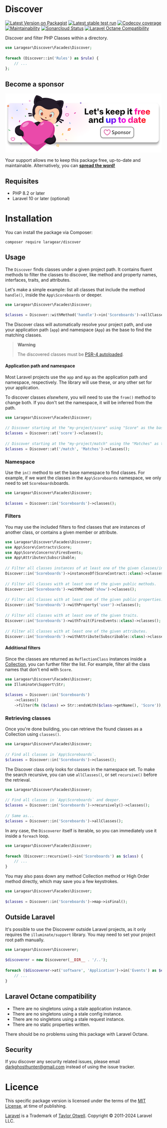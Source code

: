 # Discover
[![Latest Version on Packagist](https://img.shields.io/packagist/v/laragear/discover.svg)](https://packagist.org/packages/laragear/discover)
[![Latest stable test run](https://github.com/Laragear/Discover/workflows/Tests/badge.svg)](https://github.com/Laragear/Discover/actions)
[![Codecov coverage](https://codecov.io/gh/Laragear/Discover/branch/1.x/graph/badge.svg?token=LKnve3PkRl)](https://codecov.io/gh/Laragear/Discover)
[![Maintainability](https://api.codeclimate.com/v1/badges/8428413a7e0fd9feb57f/maintainability)](https://codeclimate.com/github/Laragear/Discover/maintainability)
[![Sonarcloud Status](https://sonarcloud.io/api/project_badges/measure?project=Laragear_Discover&metric=alert_status)](https://sonarcloud.io/dashboard?id=Laragear_Discover)
[![Laravel Octane Compatibility](https://img.shields.io/badge/Laravel%20Octane-Compatible-success?style=flat&logo=laravel)](https://laravel.com/docs/11.x/octane#introduction)

Discover and filter PHP Classes within a directory.

```php
use Laragear\Discover\Facades\Discover;

foreach (Discover::in('Rules') as $rule) {
    // ...
};
```

## Become a sponsor

[![](.github/assets/support.png)](https://github.com/sponsors/DarkGhostHunter)

Your support allows me to keep this package free, up-to-date and maintainable. Alternatively, you can **[spread the word!](http://twitter.com/share?text=I%20am%20using%20this%20cool%20PHP%20package&url=https://github.com%2FLaragear%2FDiscover&hashtags=PHP,Laravel)**

## Requisites

* PHP 8.2 or later
* Laravel 10 or later (optional)

# Installation

You can install the package via Composer:

```shell
composer require laragear/discover
```

## Usage

The `Discover` finds classes under a given project path. It contains fluent methods to filter the classes to discover, like method and property names, interfaces, traits, and attributes.

Let's make a simple example: list all classes that include the method `handle()`, inside the `App\Scoreboards` or deeper.

```php
use Laragear\Discover\Facades\Discover;

$classes = Discover::withMethod('handle')->in('Scoreboards')->allClasses();
```

The Discover class will automatically resolve your project path, and use your application path (`app`) and namespace (`App`) as the base to find the matching classes.

> **Warning**
>
> The discovered classes must be [PSR-4 autoloaded](https://getcomposer.org/doc/04-schema.md#psr-4).

#### Application path and namespace

Most Laravel projects use the `app` and `App` as the application path and namespace, respectively. The library will use these, or any other set for your application.

To discover classes _elsewhere_, you will need to use the `from()` method to change both. If you don't set the namespace, it will be inferred from the path.

```php
use Laragear\Discover\Facades\Discover;

// Discover starting at the "my-project/score" using "Score" as the base namespace. 
$classes = Discover::at('score')->classes();

// Discover starting at the "my-project/match" using the "Matches" as the base namespace.
$classes = Discover::at('/match', 'Matches')->classes();
```

### Namespace

Use the `in()` method to set the base namespace to find classes. For example, if we want the classes in the `App\Scoreboards` namespace, we only need to set `Scoreboards`boards.

```php
use Laragear\Discover\Facades\Discover;

$classes = Discover::in('Scoreboards')->classes();
```

### Filters

You may use the included filters to find classes that are instances of another class, or contains a given member or attribute.

```php
use Laragear\Discover\Facades\Discover;
use App\Score\Contracts\Score;
use App\Score\Concerns\FiresEvents;
use App\Attributes\Subscribable;

// Filter all classes instances of at least one of the given classes/interfaces. 
Discover::in('Scoreboards')->instancesOf(ScoreContract::class)->classes();

// Filter all classes with at least one of the given public methods.
Discover::in('Scoreboards')->withMethod('show')->classes();

// Filter all classes with at least one of the given public properties.
Discover::in('Scoreboards')->withProperty('user')->classes();

// Filter all classes with at least one of the given traits.
Discover::in('Scoreboards')->withTrait(FiresEvents::class)->classes();

// Filter all classes with at least one of the given attributes.
Discover::in('Scoreboards')->withAttribute(Subscribable::class)->classes();
```

#### Additional filters

Since the classes are returned as `ReflectionClass` instances inside a [Collection](https://laravel.com/docs/11.x/collections), you can further filter the list. For example, filter all the class names that don't end with `Score`.

```php
use Laragear\Discover\Facades\Discover;
use Illuminate\Support\Str;

$classes = Discover::in('Scoreboards')
    ->classes()
    ->filter(fn ($class) => Str::endsWith($class->getName(), 'Score'));
```

### Retrieving classes

Once you're done building, you can retrieve the found classes as a Collection using `classes()`.

```php
use Laragear\Discover\Facades\Discover;

// Find all classes in `App\Scoreboards`.
$classes = Discover::in('Scoreboards')->classes();
```

The Discover class only looks for classes in the namespace set. To make the search recursive, you can use `allClasses()`, or set `recursive()` before the retrieval.

```php
use Laragear\Discover\Facades\Discover;

// Find all classes in `App\Scoreboards` and deeper.
$classes = Discover::in('Scoreboards')->recursively()->classes();

// Same as...
$classes = Discover::in('Scoreboards')->allClasses();
```

In any case, the `Discoverer` itself is iterable, so you can immediately use it inside a `foreach` loop.

```php
use Laragear\Discover\Facades\Discover;

foreach (Discover::recursive()->in('Scoreboards') as $class) {
    // ...
}
```

You may also pass down any method Collection method or High Order method directly, which may save you a few keystrokes.

```php
use Laragear\Discover\Facades\Discover;

$classes = Discover::in('Scoreboards')->map->isFinal();
```

## Outside Laravel

It's possible to use the Discoverer outside Laravel projects, as it only requires the `illuminate/support` library. You may need to set your project root path manually.

```php
use Laragear\Discover\Discoverer;

$discoverer = new Discoverer(__DIR__ . '/..');

foreach ($discoverer->at('software', 'Application')->in('Events') as $event) {
    // ...
}
```

## Laravel Octane compatibility

- There are no singletons using a stale application instance.
- There are no singletons using a stale config instance.
- There are no singletons using a stale request instance.
- There are no static properties written.

There should be no problems using this package with Laravel Octane.

## Security

If you discover any security related issues, please email darkghosthunter@gmail.com instead of using the issue tracker.

# Licence

This specific package version is licensed under the terms of the [MIT License](LICENSE.md), at time of publishing.

[Laravel](https://laravel.com) is a Trademark of [Taylor Otwell](https://github.com/TaylorOtwell/). Copyright © 2011-2024 Laravel LLC.
